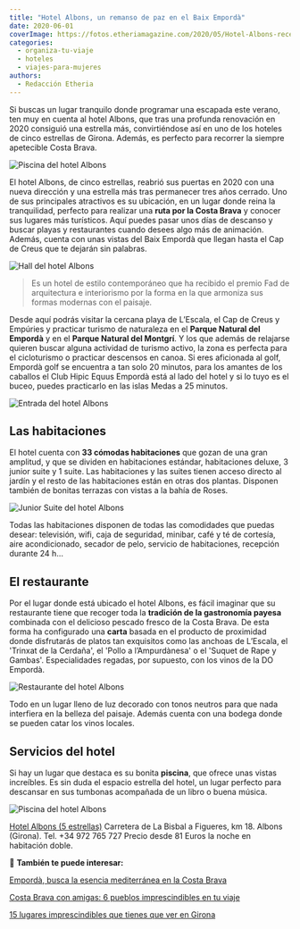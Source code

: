 ```yaml
---
title: "Hotel Albons, un remanso de paz en el Baix Empordà"
date: 2020-06-01
coverImage: https://fotos.etheriamagazine.com/2020/05/Hotel-Albons-recepcion.jpg
categories: 
  - organiza-tu-viaje
  - hoteles
  - viajes-para-mujeres
authors: 
  - Redacción Etheria
---
```


Si buscas un lugar tranquilo donde programar una escapada este verano, ten muy en cuenta 
al hotel Albons, que tras una profunda renovación en 2020 consiguió una estrella más, 
convirtiéndose así en uno de los hoteles de cinco estrellas de Girona. Además, es 
perfecto para recorrer la siempre apetecible Costa Brava. 

![Piscina del hotel Albons](https://fotos.etheriamagazine.com/2020/05/Hotel-Albons-vistas.jpg "Piscina y vistas desde el hotel Albons.")

El hotel Albons, de cinco estrellas, reabrió sus puertas en 2020 con una nueva dirección 
y una estrella más tras permanecer tres años cerrado. Uno de sus principales atractivos 
es su ubicación, en un lugar donde reina la tranquilidad, perfecto para realizar una 
**ruta por la Costa Brava** y conocer sus lugares más turísticos. Aquí puedes pasar unos 
días de descanso y buscar playas y restaurantes cuando desees algo más de animación. 
Además, cuenta con unas vistas del Baix Empordà que llegan hasta el Cap de Creus que te 
dejarán sin palabras. 

![Hall del hotel Albons](https://fotos.etheriamagazine.com/2020/05/Hotel-Albons-recepcion.jpg "Detalles de decoración del hall del hotel.")

> Es un hotel de estilo contemporáneo que ha recibido el premio Fad de arquitectura e 
> interiorismo por la forma en la que armoniza sus formas modernas con el paisaje. 

Desde aquí podrás visitar la cercana playa de L’Escala, el Cap de Creus y Empúries y 
practicar turismo de naturaleza en el **Parque Natural del Empordà** y en el **Parque 
Natural del Montgrí**. Y los que además de relajarse quieren buscar alguna actividad de 
turismo activo, la zona es perfecta para el cicloturismo o practicar descensos en canoa. 
Si eres aficionada al golf, Empordà golf se encuentra a tan solo 20 minutos, para los 
amantes de los caballos el Club Hipic Equus Empordà está al lado del hotel y si lo tuyo 
es el buceo, puedes practicarlo en las islas Medas a 25 minutos. 

![Entrada del hotel Albons](https://fotos.etheriamagazine.com/2020/05/Hotel-Albons-entrada.jpg "Entrada.")

## Las habitaciones

El hotel cuenta con **33 cómodas habitaciones** que gozan de una gran amplitud, y que se 
dividen en habitaciones estándar, habitaciones deluxe, 3 junior suite y 1 suite. Las 
habitaciones y las suites tienen acceso directo al jardín y el resto de las habitaciones 
están en otras dos plantas. Disponen también de bonitas terrazas con vistas a la bahía 
de Roses. 

![Junior Suite del hotel Albons](https://fotos.etheriamagazine.com/2020/05/Hotel-Albons-habitacion.jpg "Junior Suite.")

Todas las habitaciones disponen de todas las comodidades que puedas desear: televisión, 
wifi, caja de seguridad, minibar, café y té de cortesía, aire acondicionado, secador de 
pelo, servicio de habitaciones, recepción durante 24 h… 

## El restaurante

Por el lugar donde está ubicado el hotel Albons, es fácil imaginar que su restaurante 
tiene que recoger toda la **tradición de la gastronomía payesa** combinada con el 
delicioso pescado fresco de la Costa Brava. De esta forma ha configurado una **carta** 
basada en el producto de proximidad donde disfrutarás de platos tan exquisitos como las 
anchoas de L’Escala, el 'Trinxat de la Cerdaña', el 'Pollo a l’Ampurdànesa' o el 'Suquet 
de Rape y Gambas'. Especialidades regadas, por supuesto, con los vinos de la DO Empordà. 

![Restaurante del hotel Albons](https://fotos.etheriamagazine.com/2020/05/hotel-albons-restaurante.jpg "Restaurante.")

Todo en un lugar lleno de luz decorado con tonos neutros para que nada interfiera en la 
belleza del paisaje. Además cuenta con una bodega donde se pueden catar los vinos 
locales. 

## Servicios del hotel

Si hay un lugar que destaca es su bonita **piscina**, que ofrece unas vistas increíbles. 
Es sin duda el espacio estrella del hotel, un lugar perfecto para descansar en sus 
tumbonas acompañada de un libro o buena música. 

![Piscina del hotel Albons](https://fotos.etheriamagazine.com/2020/05/hotel-Anbons-piscina.jpg "Piscina.")

[Hotel Albons (5 estrellas)](https://albonshotel.com) Carretera de La Bisbal a Figueres, 
km 18. Albons (Girona). Tel. +34 972 765 727 Precio desde 81 Euros la noche en 
habitación doble. 

📌 **También te puede interesar:** 

[Empordà, busca la esencia mediterránea en la Costa 
Brava](https://etheriamagazine.com/2020/08/21/10-planes-comarca-ampurdan-costa-brava/) 

[Costa Brava con amigas: 6 pueblos imprescindibles en tu 
viaje](https://etheriamagazine.com/2019/05/28/pueblos-imprescindibles-viaje-amigas-costa-brava/) 

[15 lugares imprescindibles que tienes que ver en 
Girona](https://etheriamagazine.com/2022/10/17/lugares-imprescindibles-en-girona/)
